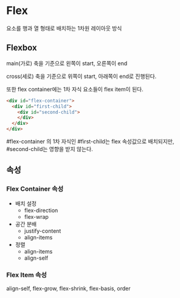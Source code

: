 # Flex

요소를 행과 열 형태로 배치하는 1차원 레이아웃 방식

## Flexbox

main(가로) 축을 기준으로 왼쪽이 start, 오른쪽이 end

cross(세로) 축을 기준으로 위쪽이 start, 아래쪽이 end로 진행된다.

또한 flex container에는 1차 자식 요소들이 flex item이 된다.

```html
<div id="flex-container">
  <div id="first-child">
    <div id="second-child">
    </div>
  </div>
</div>
```

#flex-container 의 1차 자식인 #first-child는 flex 속성값으로 배치되지만, #second-child는 영향을 받지 않는다.

## 속성

### Flex Container 속성

- 배치 설정
  - flex-direction
  - flex-wrap
- 공간 분배
  - justify-content
  - align-items
- 정렬
  - align-items
  - align-self

### Flex Item 속성

align-self, flex-grow, flex-shrink, flex-basis, order